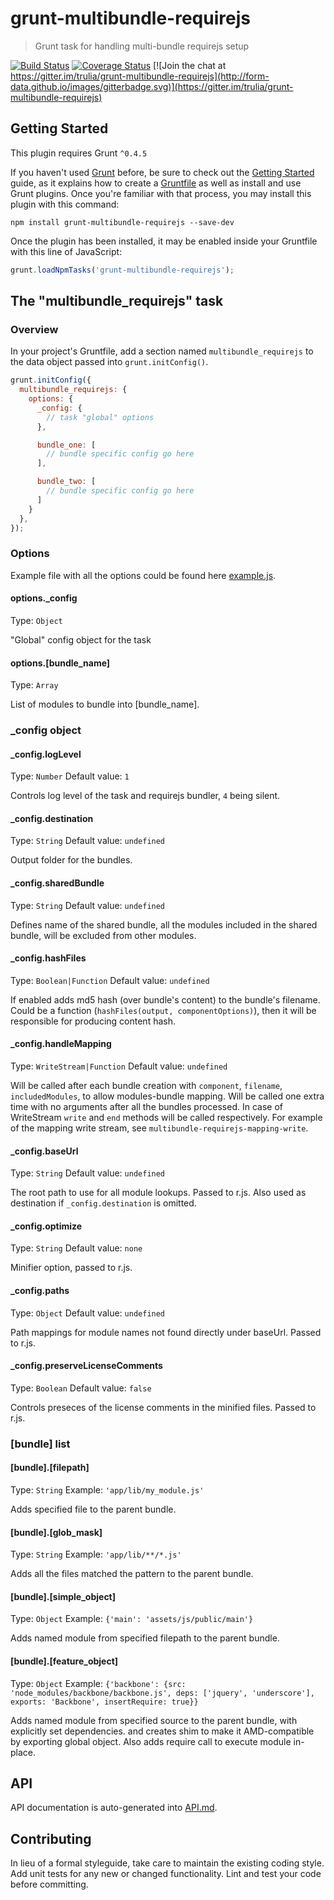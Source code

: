 # grunt-multibundle-requirejs

> Grunt task for handling multi-bundle requirejs setup

[![Build Status](https://img.shields.io/travis/trulia/grunt-multibundle-requirejs.svg)](https://travis-ci.org/trulia/grunt-multibundle-requirejs)
[![Coverage Status](https://img.shields.io/coveralls/trulia/grunt-multibundle-requirejs.svg)](https://coveralls.io/github/trulia/grunt-multibundle-requirejs?branch=master)
[![Join the chat at https://gitter.im/trulia/grunt-multibundle-requirejs](http://form-data.github.io/images/gitterbadge.svg)](https://gitter.im/trulia/grunt-multibundle-requirejs)

## Getting Started
This plugin requires Grunt `^0.4.5`

If you haven't used [Grunt](http://gruntjs.com/) before, be sure to check out the [Getting Started](http://gruntjs.com/getting-started) guide, as it explains how to create a [Gruntfile](http://gruntjs.com/sample-gruntfile) as well as install and use Grunt plugins. Once you're familiar with that process, you may install this plugin with this command:

```shell
npm install grunt-multibundle-requirejs --save-dev
```

Once the plugin has been installed, it may be enabled inside your Gruntfile with this line of JavaScript:

```js
grunt.loadNpmTasks('grunt-multibundle-requirejs');
```

## The "multibundle_requirejs" task

### Overview
In your project's Gruntfile, add a section named `multibundle_requirejs` to the data object passed into `grunt.initConfig()`.

```js
grunt.initConfig({
  multibundle_requirejs: {
    options: {
      _config: {
        // task "global" options
      },

      bundle_one: [
        // bundle specific config go here
      ],

      bundle_two: [
        // bundle specific config go here
      ]
    }
  },
});
```

### Options

Example file with all the options could be found here [example.js](example.js).

#### options._config
Type: `Object`

"Global" config object for the task

#### options.[bundle_name]
Type: `Array`

List of modules to bundle into [bundle_name].

### _config object

#### _config.logLevel
Type: `Number`
Default value: `1`

Controls log level of the task and requirejs bundler, `4` being silent.

#### _config.destination
Type: `String`
Default value: `undefined`

Output folder for the bundles.

#### _config.sharedBundle
Type: `String`
Default value: `undefined`

Defines name of the shared bundle, all the modules included in the shared bundle,
will be excluded from other modules.

#### _config.hashFiles
Type: `Boolean|Function`
Default value: `undefined`

If enabled adds md5 hash (over bundle's content) to the bundle's filename.
Could be a function (`hashFiles(output, componentOptions)`), then it will be responsible for producing content hash.

#### _config.handleMapping
Type: `WriteStream|Function`
Default value: `undefined`

Will be called after each bundle creation with `component`, `filename`, `includedModules`,
to allow modules-bundle mapping. Will be called one extra time with no arguments
after all the bundles processed. In case of WriteStream `write` and `end` methods will be called respectively. For example of the mapping write stream, see `multibundle-requirejs-mapping-write`.

#### _config.baseUrl
Type: `String`
Default value: `undefined`

The root path to use for all module lookups. Passed to r.js. Also used as destination if `_config.destination` is omitted.

#### _config.optimize
Type: `String`
Default value: `none`

Minifier option, passed to r.js.

#### _config.paths
Type: `Object`
Default value: `undefined`

Path mappings for module names not found directly under baseUrl. Passed to r.js.

#### _config.preserveLicenseComments
Type: `Boolean`
Default value: `false`

Controls preseces of the license comments in the minified files. Passed to r.js.

### [bundle] list

#### [bundle].[filepath]
Type: `String`
Example: `'app/lib/my_module.js'`

Adds specified file to the parent bundle.

#### [bundle].[glob_mask]
Type: `String`
Example: `'app/lib/**/*.js'`

Adds all the files matched the pattern to the parent bundle.

#### [bundle].[simple_object]
Type: `Object`
Example: `{'main': 'assets/js/public/main'}`

Adds named module from specified filepath to the parent bundle.

#### [bundle].[feature_object]
Type: `Object`
Example: `{'backbone': {src: 'node_modules/backbone/backbone.js', deps: ['jquery', 'underscore'], exports: 'Backbone', insertRequire: true}}`

Adds named module from specified source to the parent bundle, with explicitly set dependencies.
and creates shim to make it AMD-compatible by exporting global object. Also adds require call to execute module in-place.

## API

API documentation is auto-generated into [API.md](API.md).

## Contributing
In lieu of a formal styleguide, take care to maintain the existing coding style. Add unit tests for any new or changed functionality. Lint and test your code before committing.
